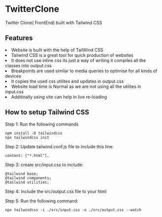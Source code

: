 # TwitterClone
Twitter Clone( FrontEnd) built with Tailwind CSS 

## Features

<li>Website is built with the help of TailWind CSS</li>
<li>Tailwind CSS is a great tool for quick production of websites</li>
<li>It does not use inline css its just a way of writing it compiles all the classes into output.css</li>
<li>Breakpoints are used similar to media queries to optimise for all kinds of devices</li>
<li>It copies the used css utilites and updates in output.css</li>
<li>Website load time is Normal as we are not using all the utilites in input.css</li>
<li>Additinally using vite can help in live re-loading</li>

## How to setup Tailwind CSS

Step 1: Run the following commands

``` 
npm install -D tailwindcss
npx tailwindcss init
```

Step 2: Update tailwind.conf.js file to include this line:
```
content: ["*.html"],
```

Step 3: create src/input.css to include:
```
@tailwind base;
@tailwind components;
@tailwind utilities;
```

Step 4: Include the src/output.css file to your html

Step 5: Run the following command:
```
npx tailwindcss -i ./src/input.css -o ./src/output.css --watch
```


